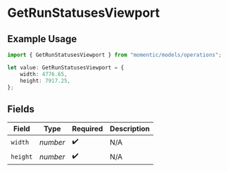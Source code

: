 # GetRunStatusesViewport

## Example Usage

```typescript
import { GetRunStatusesViewport } from "momentic/models/operations";

let value: GetRunStatusesViewport = {
    width: 4776.65,
    height: 7917.25,
};
```

## Fields

| Field              | Type               | Required           | Description        |
| ------------------ | ------------------ | ------------------ | ------------------ |
| `width`            | *number*           | :heavy_check_mark: | N/A                |
| `height`           | *number*           | :heavy_check_mark: | N/A                |